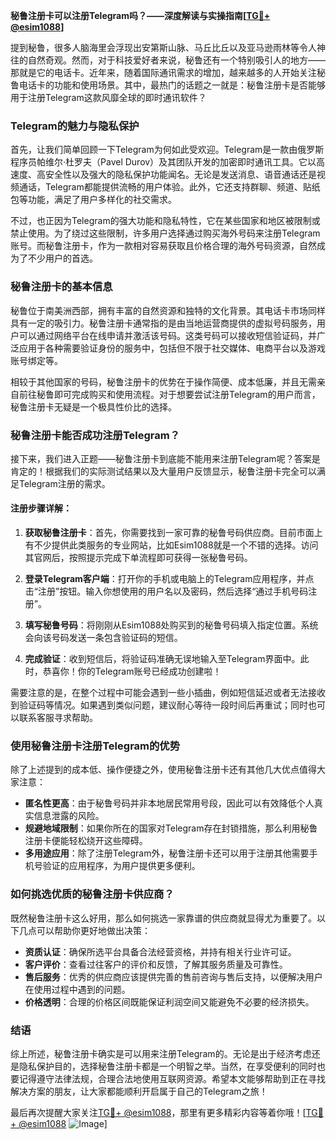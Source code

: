 **秘鲁注册卡可以注册Telegram吗？——深度解读与实操指南[[TG💪+ @esim1088](https://t.me/s/esim1088)]**

提到秘鲁，很多人脑海里会浮现出安第斯山脉、马丘比丘以及亚马逊雨林等令人神往的自然奇观。然而，对于科技爱好者来说，秘鲁还有一个特别吸引人的地方——那就是它的电话卡。近年来，随着国际通讯需求的增加，越来越多的人开始关注秘鲁电话卡的功能和使用场景。其中，最热门的话题之一就是：秘鲁注册卡是否能够用于注册Telegram这款风靡全球的即时通讯软件？

### Telegram的魅力与隐私保护

首先，让我们简单回顾一下Telegram为何如此受欢迎。Telegram是一款由俄罗斯程序员帕维尔·杜罗夫（Pavel Durov）及其团队开发的加密即时通讯工具。它以高速度、高安全性以及强大的隐私保护功能闻名。无论是发送消息、语音通话还是视频通话，Telegram都能提供流畅的用户体验。此外，它还支持群聊、频道、贴纸包等功能，满足了用户多样化的社交需求。

不过，也正因为Telegram的强大功能和隐私特性，它在某些国家和地区被限制或禁止使用。为了绕过这些限制，许多用户选择通过购买海外号码来注册Telegram账号。而秘鲁注册卡，作为一款相对容易获取且价格合理的海外号码资源，自然成为了不少用户的首选。

### 秘鲁注册卡的基本信息

秘鲁位于南美洲西部，拥有丰富的自然资源和独特的文化背景。其电话卡市场同样具有一定的吸引力。秘鲁注册卡通常指的是由当地运营商提供的虚拟号码服务，用户可以通过网络平台在线申请并激活该号码。这类号码可以接收短信验证码，并广泛应用于各种需要验证身份的服务中，包括但不限于社交媒体、电商平台以及游戏账号绑定等。

相较于其他国家的号码，秘鲁注册卡的优势在于操作简便、成本低廉，并且无需亲自前往秘鲁即可完成购买和使用流程。对于想要尝试注册Telegram的用户而言，秘鲁注册卡无疑是一个极具性价比的选择。

### 秘鲁注册卡能否成功注册Telegram？

接下来，我们进入正题——秘鲁注册卡到底能不能用来注册Telegram呢？答案是肯定的！根据我们的实际测试结果以及大量用户反馈显示，秘鲁注册卡完全可以满足Telegram注册的需求。

#### 注册步骤详解：

1. **获取秘鲁注册卡**：首先，你需要找到一家可靠的秘鲁号码供应商。目前市面上有不少提供此类服务的专业网站，比如Esim1088就是一个不错的选择。访问其官网后，按照提示完成下单流程即可获得一张秘鲁号码。

2. **登录Telegram客户端**：打开你的手机或电脑上的Telegram应用程序，并点击“注册”按钮。输入你想使用的用户名以及密码，然后选择“通过手机号码注册”。

3. **填写秘鲁号码**：将刚刚从Esim1088处购买到的秘鲁号码填入指定位置。系统会向该号码发送一条包含验证码的短信。

4. **完成验证**：收到短信后，将验证码准确无误地输入至Telegram界面中。此时，恭喜你！你的Telegram账号已经成功创建啦！

需要注意的是，在整个过程中可能会遇到一些小插曲，例如短信延迟或者无法接收到验证码等情况。如果遇到类似问题，建议耐心等待一段时间后再重试；同时也可以联系客服寻求帮助。

### 使用秘鲁注册卡注册Telegram的优势

除了上述提到的成本低、操作便捷之外，使用秘鲁注册卡还有其他几大优点值得大家注意：

- **匿名性更高**：由于秘鲁号码并非本地居民常用号段，因此可以有效降低个人真实信息泄露的风险。
- **规避地域限制**：如果你所在的国家对Telegram存在封锁措施，那么利用秘鲁注册卡便能轻松绕开这些障碍。
- **多用途应用**：除了注册Telegram外，秘鲁注册卡还可以用于注册其他需要手机号验证的应用程序，为用户提供更多便利。

### 如何挑选优质的秘鲁注册卡供应商？

既然秘鲁注册卡这么好用，那么如何挑选一家靠谱的供应商就显得尤为重要了。以下几点可以帮助你更好地做出决策：

- **资质认证**：确保所选平台具备合法经营资格，并持有相关行业许可证。
- **客户评价**：查看过往客户的评价和反馈，了解其服务质量及可靠性。
- **售后服务**：优秀的供应商应该提供完善的售前咨询与售后支持，以便解决用户在使用过程中遇到的问题。
- **价格透明**：合理的价格区间既能保证利润空间又能避免不必要的经济损失。

### 结语

综上所述，秘鲁注册卡确实是可以用来注册Telegram的。无论是出于经济考虑还是隐私保护目的，选择秘鲁注册卡都是一个明智之举。当然，在享受便利的同时也要记得遵守法律法规，合理合法地使用互联网资源。希望本文能够帮助到正在寻找解决方案的朋友，让大家都能顺利开启属于自己的Telegram之旅！

最后再次提醒大家关注[TG💪+ @esim1088](https://t.me/s/esim1088)，那里有更多精彩内容等着你哦！[[TG💪+ @esim1088](https://t.me/s/esim1088) ![Image](https://i.postimg.cc/4NQfJmqS/Snipaste-2025-05-13-00-14-12.png)]